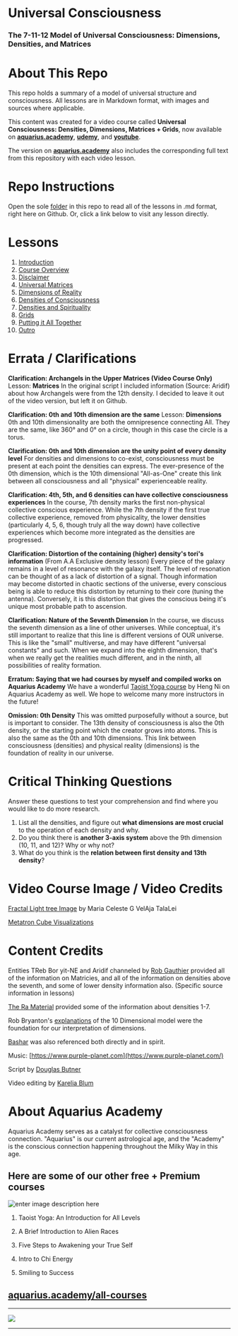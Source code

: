 # Universal Consciousness
### The 7-11-12 Model of Universal Consciousness: Dimensions,  Densities, and Matrices

# About This Repo
This repo holds a summary of a model of universal structure and consciousness. All lessons are in Markdown format, with images and sources where applicable.

This content was created for a video course called **Universal Consciousness: Densities, Dimensions, Matrices + Grids**, now available on [**aquarius.academy**](https://aquarius.academy/learn/universal-consciousness-densities-dimensions-matrices-grids/), [**udemy**](https://www.udemy.com/universal-consciousness), and [**youtube**](https://www.youtube.com/playlist?list=PLRRVgL5-YYRXx2wwGewdBxUl5Mr5--4u1).

The version on [**aquarius.academy**](https://aquarius.academy/learn/universal-consciousness-densities-dimensions-matrices-grids/) also includes the corresponding full text from this repository with each video lesson.

# Repo Instructions
Open the sole [folder](https://github.com/dougbutner/universal-consciousness/tree/master/The%207-11-12%20Model%20of%20Universal%20Consciousness) in this repo to read all of the lessons in .md format, right here on Github. Or, click a link below to visit any lesson directly.

# Lessons

1. [Introduction](https://github.com/dougbutner/universal-consciousness/blob/master/The%207-11-12%20Model%20of%20Universal%20Consciousness/1.%20Introduction.md)
2. [Course Overview](https://github.com/dougbutner/universal-consciousness/blob/master/The%207-11-12%20Model%20of%20Universal%20Consciousness/2.%20Course%20Overview.md)
3. [Disclaimer](https://github.com/dougbutner/universal-consciousness/blob/master/The%207-11-12%20Model%20of%20Universal%20Consciousness/3.%20Disclaimer.md)
4. [Universal Matrices](https://github.com/dougbutner/universal-consciousness/blob/master/The%207-11-12%20Model%20of%20Universal%20Consciousness/4.%20Universal%20Matrices.md)
5. [Dimensions of Reality](https://github.com/dougbutner/universal-consciousness/blob/master/The%207-11-12%20Model%20of%20Universal%20Consciousness/5.%20Dimensions%20of%20Reality.md)
6. [Densities of Consciousness](https://github.com/dougbutner/universal-consciousness/blob/master/The%207-11-12%20Model%20of%20Universal%20Consciousness/6.%20Densities%20of%20Consciousness.md)
7. [Densities and Spirituality](https://github.com/dougbutner/universal-consciousness/blob/master/The%207-11-12%20Model%20of%20Universal%20Consciousness/7.%20Densities%20and%20Spirituality%20%5BAquarius.Academy%20Exclusive%27.md)
8. [Grids](https://github.com/dougbutner/universal-consciousness/blob/master/The%207-11-12%20Model%20of%20Universal%20Consciousness/8.%20Grids%20%5BBonus%20Lesson%5D.md)
9. [Putting it All Together](https://github.com/dougbutner/universal-consciousness/blob/master/The%207-11-12%20Model%20of%20Universal%20Consciousness/9.%20Putting%20it%20All%20Together.md)
10. [Outro](https://github.com/dougbutner/universal-consciousness/blob/master/The%207-11-12%20Model%20of%20Universal%20Consciousness/10.%20Outro.md) 

# Errata / Clarifications

**Clarification: Archangels in the Upper Matrices (Video Course Only)**
Lesson: **Matrices**
In the original script I included information (Source: Aridif) about how Archangels were from the 12th density. I decided to leave it out of the video version, but left it on Github. 

**Clarification: 0th and 10th dimension are the same**
Lesson:  **Dimensions**
0th and 10th dimensionality are both the omnipresence connecting All. They are the same, like 360° and 0° on a circle, though in this case the circle is a torus.

**Clarification: 0th and 10th dimension are the unity point of every density level**
For densities and dimensions to co-exist, consciousness must be present at each point the densities can express. The ever-presence of the 0th dimension, which is the 10th dimensional "All-as-One" create this link between all consciousness and all "physical" experienceable reality.

**Clarification: 4th, 5th, and 6 densities can have collective consciousness experiences**
In the course, 7th density marks the first non-physical collective conscious experience. While the 7th density if the first true collective experience, removed from physicality, the lower densities (particularly 4, 5, 6, though truly all the way down) have collective experiences which become more integrated as the densities are progressed.

**Clarification: Distortion of the containing (higher) density's tori's information** 
(From A.A Exclusive density lesson) Every piece of the galaxy remains in a level of resonance with the galaxy itself. The level of resonation can be thought of as a lack of distortion of a signal. Though information may become distorted in chaotic sections of the universe, every conscious being is able to reduce this distortion by returning to their core (tuning the antenna). Conversely, it is this distortion that gives the conscious being it's unique most probable path to ascension. 

**Clarification: Nature of the Seventh Dimension**
In the course, we discuss the seventh dimension as a line of other universes. While conceptual, it's still important to realize that this line is different versions of OUR universe. This is like the "small" multiverse, and may have different "universal constants" and such. When we expand into the eighth dimension, that's when we really get the realities much different, and in the ninth, all possibilities of reality formation.

**Erratum: Saying that we had courses by myself and compiled works on Aquarius Academy**
We have a wonderful [Taoist Yoga course]() by Heng Ni on Aquarius Academy as well. 
We hope to welcome many more instructors in the future!  


**Omission:  0th Density**
This was omitted purposefully without a source, but is important to consider. The 13th density of consciousness is also the 0th density, or the starting point which the creator grows into atoms. This is also the same as the 0th and 10th dimensions. This link between consciousness (densities) and physical reality (dimensions) is the foundation of reality in our universe.


# Critical Thinking Questions
Answer these questions to test your comprehension and find where you would like to do more research.
1. List all the densities, and figure out **what dimensions are most crucial** to the operation of each density and why.
2. Do you think there is **another 3-axis system** above the 9th dimension (10, 11, and 12)? Why or why not?
3. What do you think is the **relation between first density and 13th density**?


# Video Course Image / Video Credits

[ Fractal Light tree Image](http://theseraphimproject2012-2027.spruz.com/view/photo/photos.htm?id=F1FFAB99-512A-4AD1-8A4A-40F35A890C71) by Maria Celeste G VelAja TalaLei


[Metatron Cube Visualizations](https://www.youtube.com/watch?v=ONZX9GeeygY)


# Content Credits
Entities TReb Bor yit-NE and Aridif channeled by [Rob Gauthier](https://www.etwhisperer.com/) provided all of the information on Matricies, and all of the information on densities above the seventh, and some of lower density information also. (Specific source information in lessons)

[The Ra Material](https://www.lawofone.info/) provided some of the information about densities 1-7. 

Rob Bryanton's [explanations](https://www.youtube.com/watch?v=XjsgoXvnStY) of the 10 Dimensional model were the foundation for our interpretation of dimensions. 

[Bashar](https://www.youtube.com/channel/UCiDZy_rfSodwFaVL_imGWgQ) was also referenced both directly and in spirit. 

  
Music: [https://www.purple-planet.com](https://www.purple-planet.com/)

Script by [Douglas Butner](https://douglas.life) 

Video editing by [Karelia Blum](https://www.instagram.com/the_blum_universe/)



# About Aquarius Academy
Aquarius Academy serves as a catalyst for collective consciousness connection. "Aquarius" is our current astrological age, and the "Academy" is the conscious connection happening throughout the Milky Way in this age.
## Here are some of our other free + Premium courses

![enter image description here](https://files.peakd.com/file/peakd-hive/aquarius.academy/UEQJZr6N-Screen20Shot202020-10-3120at205.54.4220PM.png)


1. Taoist Yoga: An Introduction for All Levels

2. A Brief Introduction to Alien Races

3. Five Steps to Awakening your True Self

4. Intro to Chi Energy

5. Smiling to Success

## [aquarius.academy/all-courses](https://aquarius.academy/all-courses)

___

![](https://cdn-images-1.medium.com/max/2160/1*wgZ678QUqo_Ue3y2S-FHBQ.png)

___


<!--stackedit_data:
eyJoaXN0b3J5IjpbLTEwNTU4OTMxNzksLTk3NTAwMDg4LDEwOT
QzNzUyMDIsMTIzNDQ5OTI4MywtMTczODQ2OTMxMSwtMTU1NDE1
NjYwNSw3OTgxOTA0MjUsMTgzMjY4MTQ3MCwxNDc2OTYyMDA1LD
U3MjE0NCwyMTQxMzUyMTM4LC0xODk4MDAyNjk2LDE0NTY0ODI5
ODQsMzk5Mzg1MjIyLDE3Mjk3NzU1MDAsMTg5MjEwNzUwOSwxND
E5NjAwNTY1LC0xMzgwMTgzNzYxLDEwNzI0NTI0NTQsLTUxOTk0
ODk4M119
-->